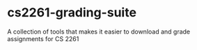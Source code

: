 # cs2261-grading-suite
A collection of tools that makes it easier to download and grade assignments for CS 2261
